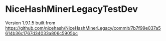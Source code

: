 # NiceHashMinerLegacyTestDev

Version 1.9.1.5 built from https://github.com/nicehash/NiceHashMinerLegacy/commit/7b7f99e037a5614b36c1767d34033a806c5905bc